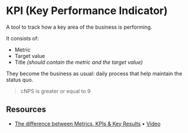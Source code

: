 # KPI (Key Performance Indicator)

A tool to track how a key area of the business is performing.

It consists of:

- Metric
- Target value
- Title _(should contain the metric and the target value)_

They become the business as usual: daily process that help maintain the status quo.

> cNPS is greater or equal to 9

## Resources

- [The difference between Metrics, KPIs & Key Results][1] • [Video][2]

[1]: https://www.perdoo.com/resources/the-difference-between-metrics-kpis-key-results/
[2]: https://www.youtube.com/watch?v=lLKyuUqtwuA
